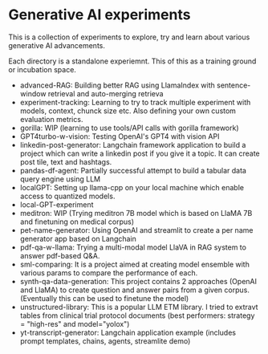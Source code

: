# Generative AI experiments

This is a collection of experiments to explore, try and learn about various generative AI advancements.

Each directory is a standalone experiemnt. This of this as a training ground or incubation space.

- advanced-RAG: Building better RAG using LlamaIndex with sentence-window retrieval and auto-merging retrieva
- experiment-tracking: Learning to try to track multiple experiment with models, context, chunck size etc. Also defining your own custom evaluation metrics.
- gorilla: WIP (learning to use tools/API calls with gorilla framework)  
- GPT4turbo-w-vision: Testing OpenAI's GPT4 with vision API
- linkedin-post-generator: Langchain framework application to build a project which can write a linkedin post if you give it a topic. It can create post tile, text and hashtags.
- pandas-df-agent: Partially successful attempt to build a tabular data query engine using LLM
- localGPT: Setting up llama-cpp on your local machine which enable access to quantized models.
- local-GPT-experiment
- meditron: WIP (Trying meditron 7B model which is based on LlaMA 7B and finetuning on medical corpus) 
- pet-name-generator: Using OpenAI and streamlit to create a per name generator app based on Langchain
- pdf-qa-w-llama: Trying a multi-modal model LlaVA in RAG system to answer pdf-based Q&A.
- sml-comparing: It is a project aimed at creating model ensemble with various params to compare the performance of each.
- synth-qa-data-generation: This project contains 2 approaches (OpenAI and LlaMA) to create question and answer pairs from a given corpus. (Eventually this can be used to finetune the model) 
- unstructured-library: This is a popular LLM ETM library. I tried to extravt tables from clinical trial protocol documents (best performers: strategy = "high-res" and model="yolox")
- yt-transcript-generator: Langchain application example (includes prompt templates, chains, agents, streamlite demo)
